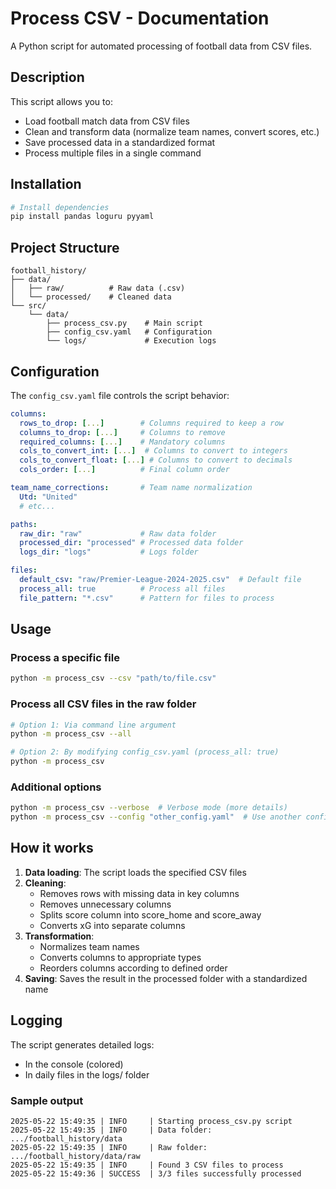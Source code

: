 # Process CSV - Documentation

A Python script for automated processing of football data from CSV files.

## Description

This script allows you to:
- Load football match data from CSV files
- Clean and transform data (normalize team names, convert scores, etc.)
- Save processed data in a standardized format
- Process multiple files in a single command

## Installation

```bash
# Install dependencies
pip install pandas loguru pyyaml
```

## Project Structure

```
football_history/
├── data/
│   ├── raw/          # Raw data (.csv)
│   └── processed/    # Cleaned data
└── src/
    └── data/
        ├── process_csv.py    # Main script
        ├── config_csv.yaml   # Configuration
        └── logs/             # Execution logs
```

## Configuration

The `config_csv.yaml` file controls the script behavior:

```yaml
columns:
  rows_to_drop: [...]        # Columns required to keep a row
  columns_to_drop: [...]     # Columns to remove
  required_columns: [...]    # Mandatory columns
  cols_to_convert_int: [...]  # Columns to convert to integers
  cols_to_convert_float: [...] # Columns to convert to decimals
  cols_order: [...]          # Final column order

team_name_corrections:       # Team name normalization
  Utd: "United"
  # etc...

paths:
  raw_dir: "raw"             # Raw data folder
  processed_dir: "processed" # Processed data folder
  logs_dir: "logs"           # Logs folder

files:
  default_csv: "raw/Premier-League-2024-2025.csv"  # Default file
  process_all: true          # Process all files
  file_pattern: "*.csv"      # Pattern for files to process
```

## Usage

### Process a specific file
```bash
python -m process_csv --csv "path/to/file.csv"
```

### Process all CSV files in the raw folder
```bash
# Option 1: Via command line argument
python -m process_csv --all

# Option 2: By modifying config_csv.yaml (process_all: true)
python -m process_csv
```

### Additional options
```bash
python -m process_csv --verbose  # Verbose mode (more details)
python -m process_csv --config "other_config.yaml"  # Use another configuration
```

## How it works

1. **Data loading**: The script loads the specified CSV files
2. **Cleaning**:
   - Removes rows with missing data in key columns
   - Removes unnecessary columns
   - Splits score column into score_home and score_away
   - Converts xG into separate columns
3. **Transformation**:
   - Normalizes team names
   - Converts columns to appropriate types
   - Reorders columns according to defined order
4. **Saving**: Saves the result in the processed folder with a standardized name

## Logging

The script generates detailed logs:
- In the console (colored)
- In daily files in the logs/ folder

### Sample output
```
2025-05-22 15:49:35 | INFO     | Starting process_csv.py script
2025-05-22 15:49:35 | INFO     | Data folder: .../football_history/data
2025-05-22 15:49:35 | INFO     | Raw folder: .../football_history/data/raw
2025-05-22 15:49:35 | INFO     | Found 3 CSV files to process
2025-05-22 15:49:36 | SUCCESS  | 3/3 files successfully processed
```